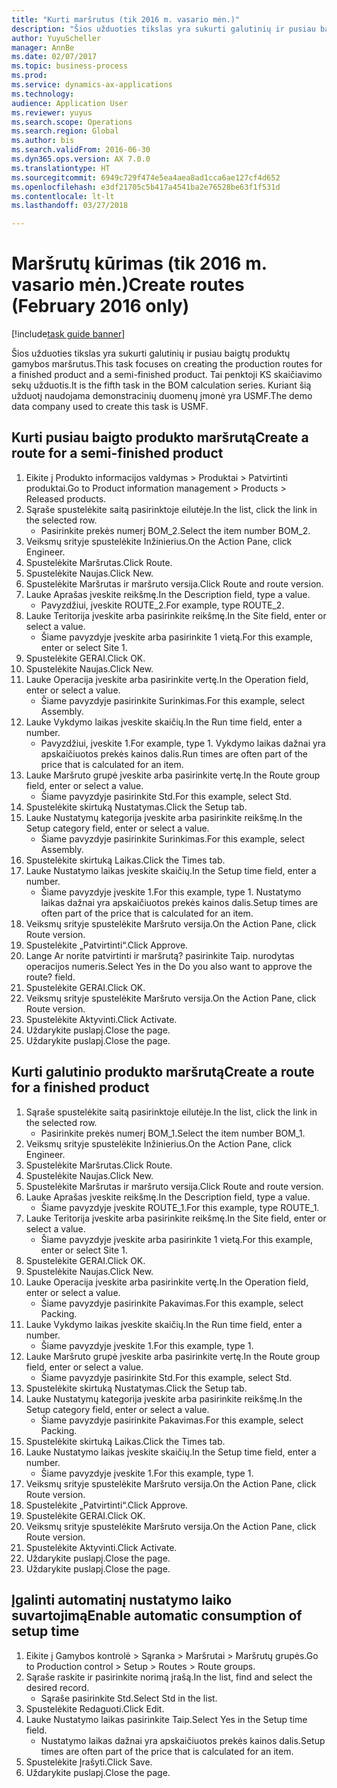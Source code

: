 ```yaml
--- 
title: "Kurti maršrutus (tik 2016 m. vasario mėn.)"
description: "Šios užduoties tikslas yra sukurti galutinių ir pusiau baigtų produktų gamybos maršrutus."
author: YuyuScheller
manager: AnnBe
ms.date: 02/07/2017
ms.topic: business-process
ms.prod: 
ms.service: dynamics-ax-applications
ms.technology: 
audience: Application User
ms.reviewer: yuyus
ms.search.scope: Operations
ms.search.region: Global
ms.author: bis
ms.search.validFrom: 2016-06-30
ms.dyn365.ops.version: AX 7.0.0
ms.translationtype: HT
ms.sourcegitcommit: 6949c729f474e5ea4aea8ad1cca6ae127cf4d652
ms.openlocfilehash: e3df21705c5b417a4541ba2e76528be63f1f531d
ms.contentlocale: lt-lt
ms.lasthandoff: 03/27/2018

---
```

# <a name="create-routes-february-2016-only"></a><span data-ttu-id="ecda5-103">Maršrutų kūrimas (tik 2016 m. vasario mėn.)</span><span class="sxs-lookup"><span data-stu-id="ecda5-103">Create routes (February 2016 only)</span></span>

[!include[task guide banner](../../includes/task-guide-banner.md)]

<span data-ttu-id="ecda5-104">Šios užduoties tikslas yra sukurti galutinių ir pusiau baigtų produktų gamybos maršrutus.</span><span class="sxs-lookup"><span data-stu-id="ecda5-104">This task focuses on creating the production routes for a finished product and a semi-finished product.</span></span> <span data-ttu-id="ecda5-105">Tai penktoji KS skaičiavimo sekų užduotis.</span><span class="sxs-lookup"><span data-stu-id="ecda5-105">It is the fifth task in the BOM calculation series.</span></span> <span data-ttu-id="ecda5-106">Kuriant šią užduotį naudojama demonstracinių duomenų įmonė yra USMF.</span><span class="sxs-lookup"><span data-stu-id="ecda5-106">The demo data company used to create this task is USMF.</span></span>


## <a name="create-a-route-for-a-semi-finished-product"></a><span data-ttu-id="ecda5-107">Kurti pusiau baigto produkto maršrutą</span><span class="sxs-lookup"><span data-stu-id="ecda5-107">Create a route for a semi-finished product</span></span>
1. <span data-ttu-id="ecda5-108">Eikite į Produkto informacijos valdymas > Produktai > Patvirtinti produktai.</span><span class="sxs-lookup"><span data-stu-id="ecda5-108">Go to Product information management > Products > Released products.</span></span>
2. <span data-ttu-id="ecda5-109">Sąraše spustelėkite saitą pasirinktoje eilutėje.</span><span class="sxs-lookup"><span data-stu-id="ecda5-109">In the list, click the link in the selected row.</span></span>
    * <span data-ttu-id="ecda5-110">Pasirinkite prekės numerį BOM_2.</span><span class="sxs-lookup"><span data-stu-id="ecda5-110">Select the item number BOM_2.</span></span>  
3. <span data-ttu-id="ecda5-111">Veiksmų srityje spustelėkite Inžinierius.</span><span class="sxs-lookup"><span data-stu-id="ecda5-111">On the Action Pane, click Engineer.</span></span>
4. <span data-ttu-id="ecda5-112">Spustelėkite Maršrutas.</span><span class="sxs-lookup"><span data-stu-id="ecda5-112">Click Route.</span></span>
5. <span data-ttu-id="ecda5-113">Spustelėkite Naujas.</span><span class="sxs-lookup"><span data-stu-id="ecda5-113">Click New.</span></span>
6. <span data-ttu-id="ecda5-114">Spustelėkite Maršrutas ir maršruto versija.</span><span class="sxs-lookup"><span data-stu-id="ecda5-114">Click Route and route version.</span></span>
7. <span data-ttu-id="ecda5-115">Lauke Aprašas įveskite reikšmę.</span><span class="sxs-lookup"><span data-stu-id="ecda5-115">In the Description field, type a value.</span></span>
    * <span data-ttu-id="ecda5-116">Pavyzdžiui, įveskite ROUTE_2.</span><span class="sxs-lookup"><span data-stu-id="ecda5-116">For example, type ROUTE_2.</span></span>  
8. <span data-ttu-id="ecda5-117">Lauke Teritorija įveskite arba pasirinkite reikšmę.</span><span class="sxs-lookup"><span data-stu-id="ecda5-117">In the Site field, enter or select a value.</span></span>
    * <span data-ttu-id="ecda5-118">Šiame pavyzdyje įveskite arba pasirinkite 1 vietą.</span><span class="sxs-lookup"><span data-stu-id="ecda5-118">For this example, enter or select Site 1.</span></span>  
9. <span data-ttu-id="ecda5-119">Spustelėkite GERAI.</span><span class="sxs-lookup"><span data-stu-id="ecda5-119">Click OK.</span></span>
10. <span data-ttu-id="ecda5-120">Spustelėkite Naujas.</span><span class="sxs-lookup"><span data-stu-id="ecda5-120">Click New.</span></span>
11. <span data-ttu-id="ecda5-121">Lauke Operacija įveskite arba pasirinkite vertę.</span><span class="sxs-lookup"><span data-stu-id="ecda5-121">In the Operation field, enter or select a value.</span></span>
    * <span data-ttu-id="ecda5-122">Šiame pavyzdyje pasirinkite Surinkimas.</span><span class="sxs-lookup"><span data-stu-id="ecda5-122">For this example, select Assembly.</span></span>  
12. <span data-ttu-id="ecda5-123">Lauke Vykdymo laikas įveskite skaičių.</span><span class="sxs-lookup"><span data-stu-id="ecda5-123">In the Run time field, enter a number.</span></span>
    * <span data-ttu-id="ecda5-124">Pavyzdžiui, įveskite 1.</span><span class="sxs-lookup"><span data-stu-id="ecda5-124">For example, type 1.</span></span> <span data-ttu-id="ecda5-125">Vykdymo laikas dažnai yra apskaičiuotos prekės kainos dalis.</span><span class="sxs-lookup"><span data-stu-id="ecda5-125">Run times are often part of the price that is calculated for an item.</span></span>  
13. <span data-ttu-id="ecda5-126">Lauke Maršruto grupė įveskite arba pasirinkite vertę.</span><span class="sxs-lookup"><span data-stu-id="ecda5-126">In the Route group field, enter or select a value.</span></span>
    * <span data-ttu-id="ecda5-127">Šiame pavyzdyje pasirinkite Std.</span><span class="sxs-lookup"><span data-stu-id="ecda5-127">For this example, select Std.</span></span>  
14. <span data-ttu-id="ecda5-128">Spustelėkite skirtuką Nustatymas.</span><span class="sxs-lookup"><span data-stu-id="ecda5-128">Click the Setup tab.</span></span>
15. <span data-ttu-id="ecda5-129">Lauke Nustatymų kategorija įveskite arba pasirinkite reikšmę.</span><span class="sxs-lookup"><span data-stu-id="ecda5-129">In the Setup category field, enter or select a value.</span></span>
    * <span data-ttu-id="ecda5-130">Šiame pavyzdyje pasirinkite Surinkimas.</span><span class="sxs-lookup"><span data-stu-id="ecda5-130">For this example, select Assembly.</span></span>  
16. <span data-ttu-id="ecda5-131">Spustelėkite skirtuką Laikas.</span><span class="sxs-lookup"><span data-stu-id="ecda5-131">Click the Times tab.</span></span>
17. <span data-ttu-id="ecda5-132">Lauke Nustatymo laikas įveskite skaičių.</span><span class="sxs-lookup"><span data-stu-id="ecda5-132">In the Setup time field, enter a number.</span></span>
    * <span data-ttu-id="ecda5-133">Šiame pavyzdyje įveskite 1.</span><span class="sxs-lookup"><span data-stu-id="ecda5-133">For this example, type 1.</span></span> <span data-ttu-id="ecda5-134">Nustatymo laikas dažnai yra apskaičiuotos prekės kainos dalis.</span><span class="sxs-lookup"><span data-stu-id="ecda5-134">Setup times are often part of the price that is calculated for an item.</span></span>  
18. <span data-ttu-id="ecda5-135">Veiksmų srityje spustelėkite Maršruto versija.</span><span class="sxs-lookup"><span data-stu-id="ecda5-135">On the Action Pane, click Route version.</span></span>
19. <span data-ttu-id="ecda5-136">Spustelėkite „Patvirtinti“.</span><span class="sxs-lookup"><span data-stu-id="ecda5-136">Click Approve.</span></span>
20. <span data-ttu-id="ecda5-137">Lange Ar norite patvirtinti ir maršrutą? pasirinkite Taip. nurodytas operacijos numeris.</span><span class="sxs-lookup"><span data-stu-id="ecda5-137">Select Yes in the Do you also want to approve the route? field.</span></span>
21. <span data-ttu-id="ecda5-138">Spustelėkite GERAI.</span><span class="sxs-lookup"><span data-stu-id="ecda5-138">Click OK.</span></span>
22. <span data-ttu-id="ecda5-139">Veiksmų srityje spustelėkite Maršruto versija.</span><span class="sxs-lookup"><span data-stu-id="ecda5-139">On the Action Pane, click Route version.</span></span>
23. <span data-ttu-id="ecda5-140">Spustelėkite Aktyvinti.</span><span class="sxs-lookup"><span data-stu-id="ecda5-140">Click Activate.</span></span>
24. <span data-ttu-id="ecda5-141">Uždarykite puslapį.</span><span class="sxs-lookup"><span data-stu-id="ecda5-141">Close the page.</span></span>
25. <span data-ttu-id="ecda5-142">Uždarykite puslapį.</span><span class="sxs-lookup"><span data-stu-id="ecda5-142">Close the page.</span></span>

## <a name="create-a-route-for-a-finished-product"></a><span data-ttu-id="ecda5-143">Kurti galutinio produkto maršrutą</span><span class="sxs-lookup"><span data-stu-id="ecda5-143">Create a route for a finished product</span></span>
1. <span data-ttu-id="ecda5-144">Sąraše spustelėkite saitą pasirinktoje eilutėje.</span><span class="sxs-lookup"><span data-stu-id="ecda5-144">In the list, click the link in the selected row.</span></span>
    * <span data-ttu-id="ecda5-145">Pasirinkite prekės numerį BOM_1.</span><span class="sxs-lookup"><span data-stu-id="ecda5-145">Select the item number BOM_1.</span></span>  
2. <span data-ttu-id="ecda5-146">Veiksmų srityje spustelėkite Inžinierius.</span><span class="sxs-lookup"><span data-stu-id="ecda5-146">On the Action Pane, click Engineer.</span></span>
3. <span data-ttu-id="ecda5-147">Spustelėkite Maršrutas.</span><span class="sxs-lookup"><span data-stu-id="ecda5-147">Click Route.</span></span>
4. <span data-ttu-id="ecda5-148">Spustelėkite Naujas.</span><span class="sxs-lookup"><span data-stu-id="ecda5-148">Click New.</span></span>
5. <span data-ttu-id="ecda5-149">Spustelėkite Maršrutas ir maršruto versija.</span><span class="sxs-lookup"><span data-stu-id="ecda5-149">Click Route and route version.</span></span>
6. <span data-ttu-id="ecda5-150">Lauke Aprašas įveskite reikšmę.</span><span class="sxs-lookup"><span data-stu-id="ecda5-150">In the Description field, type a value.</span></span>
    * <span data-ttu-id="ecda5-151">Šiame pavyzdyje įveskite ROUTE_1.</span><span class="sxs-lookup"><span data-stu-id="ecda5-151">For this example, type ROUTE_1.</span></span>  
7. <span data-ttu-id="ecda5-152">Lauke Teritorija įveskite arba pasirinkite reikšmę.</span><span class="sxs-lookup"><span data-stu-id="ecda5-152">In the Site field, enter or select a value.</span></span>
    * <span data-ttu-id="ecda5-153">Šiame pavyzdyje įveskite arba pasirinkite 1 vietą.</span><span class="sxs-lookup"><span data-stu-id="ecda5-153">For this example, enter or select Site 1.</span></span>  
8. <span data-ttu-id="ecda5-154">Spustelėkite GERAI.</span><span class="sxs-lookup"><span data-stu-id="ecda5-154">Click OK.</span></span>
9. <span data-ttu-id="ecda5-155">Spustelėkite Naujas.</span><span class="sxs-lookup"><span data-stu-id="ecda5-155">Click New.</span></span>
10. <span data-ttu-id="ecda5-156">Lauke Operacija įveskite arba pasirinkite vertę.</span><span class="sxs-lookup"><span data-stu-id="ecda5-156">In the Operation field, enter or select a value.</span></span>
    * <span data-ttu-id="ecda5-157">Šiame pavyzdyje pasirinkite Pakavimas.</span><span class="sxs-lookup"><span data-stu-id="ecda5-157">For this example, select Packing.</span></span>  
11. <span data-ttu-id="ecda5-158">Lauke Vykdymo laikas įveskite skaičių.</span><span class="sxs-lookup"><span data-stu-id="ecda5-158">In the Run time field, enter a number.</span></span>
    * <span data-ttu-id="ecda5-159">Šiame pavyzdyje įveskite 1.</span><span class="sxs-lookup"><span data-stu-id="ecda5-159">For this example, type 1.</span></span>  
12. <span data-ttu-id="ecda5-160">Lauke Maršruto grupė įveskite arba pasirinkite vertę.</span><span class="sxs-lookup"><span data-stu-id="ecda5-160">In the Route group field, enter or select a value.</span></span>
    * <span data-ttu-id="ecda5-161">Šiame pavyzdyje pasirinkite Std.</span><span class="sxs-lookup"><span data-stu-id="ecda5-161">For this example, select Std.</span></span>  
13. <span data-ttu-id="ecda5-162">Spustelėkite skirtuką Nustatymas.</span><span class="sxs-lookup"><span data-stu-id="ecda5-162">Click the Setup tab.</span></span>
14. <span data-ttu-id="ecda5-163">Lauke Nustatymų kategorija įveskite arba pasirinkite reikšmę.</span><span class="sxs-lookup"><span data-stu-id="ecda5-163">In the Setup category field, enter or select a value.</span></span>
    * <span data-ttu-id="ecda5-164">Šiame pavyzdyje pasirinkite Pakavimas.</span><span class="sxs-lookup"><span data-stu-id="ecda5-164">For this example, select Packing.</span></span>  
15. <span data-ttu-id="ecda5-165">Spustelėkite skirtuką Laikas.</span><span class="sxs-lookup"><span data-stu-id="ecda5-165">Click the Times tab.</span></span>
16. <span data-ttu-id="ecda5-166">Lauke Nustatymo laikas įveskite skaičių.</span><span class="sxs-lookup"><span data-stu-id="ecda5-166">In the Setup time field, enter a number.</span></span>
    * <span data-ttu-id="ecda5-167">Šiame pavyzdyje įveskite 1.</span><span class="sxs-lookup"><span data-stu-id="ecda5-167">For this example, type 1.</span></span>  
17. <span data-ttu-id="ecda5-168">Veiksmų srityje spustelėkite Maršruto versija.</span><span class="sxs-lookup"><span data-stu-id="ecda5-168">On the Action Pane, click Route version.</span></span>
18. <span data-ttu-id="ecda5-169">Spustelėkite „Patvirtinti“.</span><span class="sxs-lookup"><span data-stu-id="ecda5-169">Click Approve.</span></span>
19. <span data-ttu-id="ecda5-170">Spustelėkite GERAI.</span><span class="sxs-lookup"><span data-stu-id="ecda5-170">Click OK.</span></span>
20. <span data-ttu-id="ecda5-171">Veiksmų srityje spustelėkite Maršruto versija.</span><span class="sxs-lookup"><span data-stu-id="ecda5-171">On the Action Pane, click Route version.</span></span>
21. <span data-ttu-id="ecda5-172">Spustelėkite Aktyvinti.</span><span class="sxs-lookup"><span data-stu-id="ecda5-172">Click Activate.</span></span>
22. <span data-ttu-id="ecda5-173">Uždarykite puslapį.</span><span class="sxs-lookup"><span data-stu-id="ecda5-173">Close the page.</span></span>
23. <span data-ttu-id="ecda5-174">Uždarykite puslapį.</span><span class="sxs-lookup"><span data-stu-id="ecda5-174">Close the page.</span></span>

## <a name="enable-automatic-consumption-of-setup-time"></a><span data-ttu-id="ecda5-175">Įgalinti automatinį nustatymo laiko suvartojimą</span><span class="sxs-lookup"><span data-stu-id="ecda5-175">Enable automatic consumption of setup time</span></span>
1. <span data-ttu-id="ecda5-176">Eikite į Gamybos kontrolė > Sąranka > Maršrutai > Maršrutų grupės.</span><span class="sxs-lookup"><span data-stu-id="ecda5-176">Go to Production control > Setup > Routes > Route groups.</span></span>
2. <span data-ttu-id="ecda5-177">Sąraše raskite ir pasirinkite norimą įrašą.</span><span class="sxs-lookup"><span data-stu-id="ecda5-177">In the list, find and select the desired record.</span></span>
    * <span data-ttu-id="ecda5-178">Sąraše pasirinkite Std.</span><span class="sxs-lookup"><span data-stu-id="ecda5-178">Select Std in the list.</span></span>  
3. <span data-ttu-id="ecda5-179">Spustelėkite Redaguoti.</span><span class="sxs-lookup"><span data-stu-id="ecda5-179">Click Edit.</span></span>
4. <span data-ttu-id="ecda5-180">Lauke Nustatymo laikas pasirinkite Taip.</span><span class="sxs-lookup"><span data-stu-id="ecda5-180">Select Yes in the Setup time field.</span></span>
    * <span data-ttu-id="ecda5-181">Nustatymo laikas dažnai yra apskaičiuotos prekės kainos dalis.</span><span class="sxs-lookup"><span data-stu-id="ecda5-181">Setup times are often part of the price that is calculated for an item.</span></span>  
5. <span data-ttu-id="ecda5-182">Spustelėkite Įrašyti.</span><span class="sxs-lookup"><span data-stu-id="ecda5-182">Click Save.</span></span>
6. <span data-ttu-id="ecda5-183">Uždarykite puslapį.</span><span class="sxs-lookup"><span data-stu-id="ecda5-183">Close the page.</span></span>


